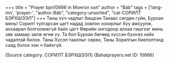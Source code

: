 +++
title = "Prayer bpn10666 in Монгол хэл"
author = "Báb"
tags = ['lang-mn', 'prayer-', "author-Báb", "category-unsorted", "cat-СОРИЛТ БЭРХШЭЭЛ"]
+++
Таны хүч чадлыг бишрэн Танаас сөгдөн гуйя, Бурхан минь!  Сорилт тулгарсан цагт надад зовлон хохирлыг бүү амсуулж, анхаарал болгоомжгүй байх цагт Өөрийн онгодоор алхаа гишгээг минь зөв замаар залж өгнө үү.  Та бол Бурхан бөгөөд хүссэн бүхнээ хийх чадалтай билээ.  Таны Хүсэл тааллыг сөрөх, Таны Зорилгын биелэлтэнд саад болох хэн ч байхгүй.

(Source category: СОРИЛТ БЭРХШЭЭЛ)
(Bahaiprayers.net ID: 10666)
